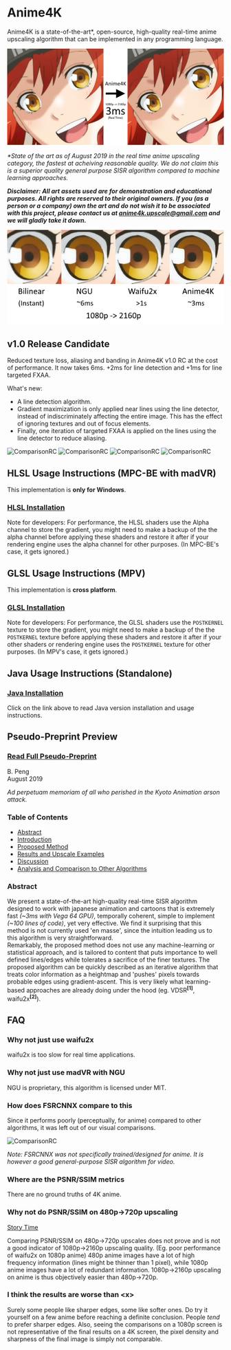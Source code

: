 # Anime4K

Anime4K is a state-of-the-art*, open-source, high-quality real-time anime upscaling algorithm that can be implemented in any programming language.

![Thumbnail Image](results/Main.png?raw=true)

*\*State of the art as of August 2019 in the real time anime upscaling category, the fastest at acheiving reasonable quality. We do not claim this is a superior quality general purpose SISR algorithm compared to machine learning approaches.*

***Disclaimer: All art assets used are for demonstration and educational purposes. All rights are reserved to their original owners. If you (as a person or a company) own the art and do not wish it to be associated with this project, please contact us at 	anime4k.upscale@gmail.com and we will gladly take it down.***

![Comparison](results/Comparisons/1_time.png?raw=true)

## v1.0 Release Candidate

Reduced texture loss, aliasing and banding in Anime4K v1.0 RC at the cost of performance. It now takes 6ms. +2ms for line detection and +1ms for line targeted FXAA.

What's new:
 - A line detection algorithm.
 - Gradient maximization is only applied near lines using the line detector, instead of indiscriminately affecting the entire image. This has the effect of ignoring textures and out of focus elements.
  - Finally, one iteration of targeted FXAA is applied on the lines using the line detector to reduce aliasing.

![ComparisonRC](https://raw.githubusercontent.com/bloc97/Anime4K/master/results/Comparisons/0.9-1.0/0_RC.png)
![ComparisonRC](https://raw.githubusercontent.com/bloc97/Anime4K/master/results/Comparisons/0.9-1.0/1_RC.png)
![ComparisonRC](https://raw.githubusercontent.com/bloc97/Anime4K/master/results/Comparisons/0.9-1.0/2_RC.png)
![ComparisonRC](https://raw.githubusercontent.com/bloc97/Anime4K/master/results/Comparisons/0.9-1.0/3_RC.png)

## HLSL Usage Instructions (MPC-BE with madVR)

This implementation is **only for Windows**.

### [HLSL Installation](HLSL_Instructions.md)  

Note for developers: For performance, the HLSL shaders use the Alpha channel to store the gradient, you might need to make a backup of the the alpha channel before applying these shaders and restore it after if your rendering engine uses the alpha channel for other purposes. (In MPC-BE's case, it gets ignored.)

## GLSL Usage Instructions (MPV)

This implementation is **cross platform**.

### [GLSL Installation](GLSL_Instructions.md)

Note for developers: For performance, the GLSL shaders use the `POSTKERNEL` texture to store the gradient, you might need to make a backup of the the `POSTKERNEL` texture before applying these shaders and restore it after if your other shaders or rendering engine uses the `POSTKERNEL` texture for other purposes. (In MPV's case, it gets ignored.)

## Java Usage Instructions (Standalone)

### [Java Installation](Java_Instructions.md)

Click on the link above to read Java version installation and usage instructions.


## Pseudo-Preprint Preview

### [Read Full Pseudo-Preprint](Preprint.md)

B. Peng  
August 2019

*Ad perpetuam memoriam of all who perished in the Kyoto Animation arson attack.*

### Table of Contents

- [Abstract](Preprint.md#abstract)  
- [Introduction](Preprint.md#introduction)  
- [Proposed Method](Preprint.md#proposed-method)  
- [Results and Upscale Examples](Preprint.md#results)  
- [Discussion](Preprint.md#discussion)  
- [Analysis and Comparison to Other Algorithms](Preprint.md#analysis)  

### Abstract

We present a state-of-the-art high-quality real-time SISR algorithm designed to work with japanese animation and cartoons that is extremely fast *(~3ms with Vega 64 GPU)*, temporally coherent, simple to implement *(~100 lines of code)*, yet very effective. We find it surprising that this method is not currently used 'en masse', since the intuition leading us to this algorithm is very straightforward.  
Remarkably, the proposed method does not use any machine-learning or statistical approach, and is tailored to content that puts importance to well defined lines/edges while tolerates a sacrifice of the finer textures. The proposed algorithm can be quickly described as an iterative algorithm that treats color information as a heightmap and 'pushes' pixels towards probable edges using gradient-ascent. This is very likely what learning-based approaches are already doing under the hood (eg. VDSR<sup>**[1]**</sup>, waifu2x<sup>**[2]**</sup>).

## FAQ

### Why not just use waifu2x

waifu2x is too slow for real time applications.

### Why not just use madVR with NGU

NGU is proprietary, this algorithm is licensed under MIT.

### How does FSRCNNX compare to this

Since it performs poorly (perceptually, for anime) compared to other algorithms, it was left out of our visual comparisons.

![ComparisonRC](https://raw.githubusercontent.com/bloc97/Anime4K/master/results/Comparisons/FSRCNNX.png)

*Note: FSRCNNX was not specifically trained/designed for anime. It is however a good general-purpose SISR algorithm for video.*

### Where are the PSNR/SSIM metrics

There are no ground truths of 4K anime.

### Why not do PSNR/SSIM on 480p->720p upscaling

[Story Time](FAQ_Detail.md)

Comparing PSNR/SSIM on 480p->720p upscales does not prove and is not a good indicator of 1080p->2160p upscaling quality. (Eg. poor performance of waifu2x on 1080p anime) 480p anime images have a lot of high frequency information (lines might be thinner than 1 pixel), while 1080p anime images have a lot of redundant information. 1080p->2160p upscaling on anime is thus objectively easier than 480p->720p.

### I think the results are worse than \<x>

Surely some people like sharper edges, some like softer ones. Do try it yourself on a few anime before reaching a definite conclusion. People *tend* to prefer sharper edges. Also, seeing the comparisons on a 1080p screen is not representative of the final results on a 4K screen, the pixel density and sharpness of the final image is simply not comparable.
